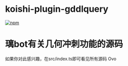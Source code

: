 # koishi-plugin-gddlquery

[![npm](https://img.shields.io/npm/v/koishi-plugin-gddlquery?style=flat-square)](https://www.npmjs.com/package/koishi-plugin-gddlquery)

# 璃bot有关几何冲刺功能的源码  
如果你对此感兴趣，在src/index.ts即可看见所有源码
Ovo

